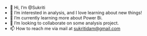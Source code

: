 - 👋 Hi, I’m @Sukriti
- 👀 I’m interested in analysis, and I love learning about new things!
- 🌱 I’m currently learning more about Power Bi.
- 💞️ I’m looking to collaborate on some analysis project.
- 📫 How to reach me via mail at sukritidam@gmail.com

